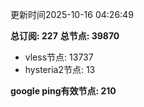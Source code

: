 更新时间2025-10-16 04:26:49

**总订阅: 227**
**总节点: 39870**
- vless节点: 13737
- hysteria2节点: 13

**google ping有效节点: 210**

